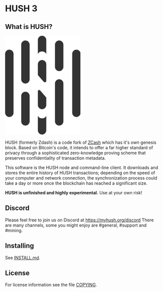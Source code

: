 # HUSH 3

## What is HUSH?

![Logo](doc/hush/hush.png "Logo")

HUSH (formerly Zdash) is a code fork of [ZCash](https://z.cash/) which has it's
own genesis block.  Based on Bitcoin's code, it intends to offer a far higher
standard of privacy through a sophisticated zero-knowledge proving scheme that
preserves confidentiality of transaction metadata.

This software is the HUSH node and command-line client. It downloads and stores
the entire history of HUSH transactions; depending on the speed of your
computer and network connection, the synchronization process could take a day
or more once the blockchain has reached a significant size.

**HUSH is unfinished and highly experimental.** Use at your own risk!

## Discord

Please feel free to join us on Discord at https://myhush.org/discord
There are many channels, some you might enjoy are #general, #support and #mining.

Installing
----------

See [INSTALL.md](https://github.com/MyHush/hush/blob/master/INSTALL.md).


License
-------

For license information see the file [COPYING](COPYING).
